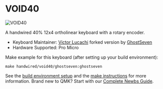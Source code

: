 # VOID40

![VOID40](https://i.imgur.com/UVOCfWy.jpg)

A handwired 40% 12x4 ortholinear keyboard with a rotary encoder.

* Keyboard Maintainer: [Victor Lucachi](https://github.com/victorlucachi) forked version by [GhostSeven](https://github.com/ghostseven) 
* Hardware Supported: Pro Micro

Make example for this keyboard (after setting up your build environment):

    make handwired/void40/ghostseven:ghostseven

See the [build environment setup](https://docs.qmk.fm/#/getting_started_build_tools) and the [make instructions](https://docs.qmk.fm/#/getting_started_make_guide) for more information. Brand new to QMK? Start with our [Complete Newbs Guide](https://docs.qmk.fm/#/newbs).
